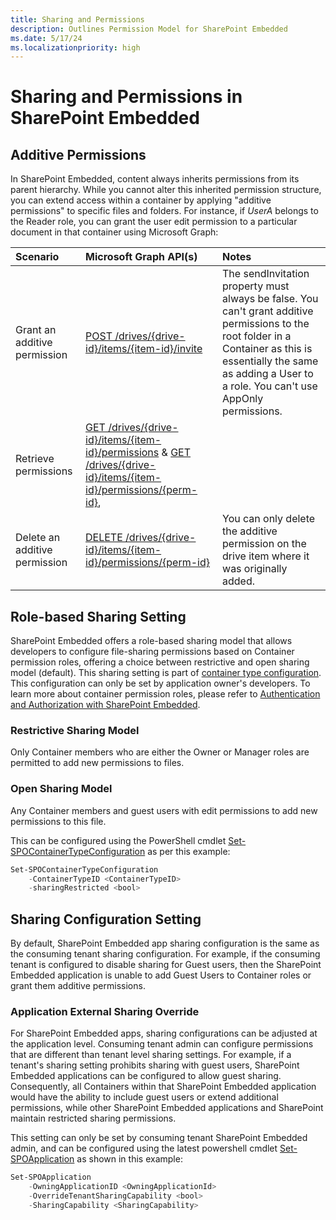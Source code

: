 ```yaml
---
title: Sharing and Permissions
description: Outlines Permission Model for SharePoint Embedded
ms.date: 5/17/24
ms.localizationpriority: high
---
```


# Sharing and Permissions in SharePoint Embedded


## Additive Permissions
In SharePoint Embedded, content always inherits permissions from its parent hierarchy. While you cannot alter this inherited permission structure, you can extend access within a container by applying "additive permissions" to specific files and folders. For instance, if _UserA_ belongs to the Reader role, you can grant the user edit permission to a particular document in that container using Microsoft Graph: 

|           Scenario            |                                                                           Microsoft Graph API(s)                                                                            |                                                                                                          Notes                                                                                                          |
| :---------------------------- | :-------------------------------------------------------------------------------------------------------------------------------------------------------------------------- | :---------------------------------------------------------------------------------------------------------------------------------------------------------------------------------------------------------------------- |
| Grant an additive permission  | [POST /drives/{drive-id}/items/{item-id}/invite](/graph/api/driveitem-invite)                                                                                               | The sendInvitation property must always be false. You can't grant additive permissions to the root folder in a Container as this is essentially the same as adding a User to a role. You can't use AppOnly permissions. |
| Retrieve permissions          | [GET /drives/{drive-id}/items/{item-id}/permissions](/graph/api/permission-get) & [GET /drives/{drive-id}/items/{item-id}/permissions/{perm-id}](/graph/api/permission-get), |                                                                                                                                                                                                                         |
| Delete an additive permission | [DELETE /drives/{drive-id}/items/{item-id}/permissions/{perm-id}](/graph/api/permission-delete)                                                                             | You can only delete the additive permission on the drive item where it was originally added.                                                                                                                            |


## Role-based Sharing Setting

SharePoint Embedded offers a role-based sharing model that allows developers to configure file-sharing permissions based on Container permission roles,  offering a choice between restrictive and open sharing model (default). This sharing setting is part of [container type configuration](containertypes.md#configuring-container-types). This configuration can only be set by application owner's developers. To learn more about container permission roles, please refer to [Authentication and Authorization with SharePoint Embedded](auth.md#container-permissions).

### Restrictive Sharing Model

Only Container members who are either the Owner or Manager roles are permitted to add new permissions to files.

### Open Sharing Model

Any Container members and guest users with edit permissions to add new permissions to this file.

This can be configured using the PowerShell cmdlet [Set-SPOContainerTypeConfiguration]([/powershell/module/sharepoint-online/set-SPOApplication) as per this example:

```powershell
Set-SPOContainerTypeConfiguration
    -ContainerTypeID <ContainerTypeID>
    -sharingRestricted <bool>
```

## Sharing Configuration Setting
By default, SharePoint Embedded app sharing configuration is the same as the consuming tenant sharing configuration. For example, if the consuming tenant is configured to disable sharing for Guest users, then the SharePoint Embedded application is unable to add Guest Users to Container roles or grant them additive permissions.

### Application External Sharing Override

For SharePoint Embedded apps, sharing configurations can be adjusted at the application level. Consuming tenant admin can configure permissions that are different than tenant level sharing settings. For example, if a tenant's sharing setting prohibits sharing with guest users, SharePoint Embedded applications can be configured to allow guest sharing. Consequently, all Containers within that SharePoint Embedded application would have the ability to include guest users or extend additional permissions, while other SharePoint Embedded applications and SharePoint maintain restricted sharing permissions.

This setting can only be set by consuming tenant SharePoint Embedded admin, and can be configured using the latest powershell cmdlet [Set-SPOApplication](../admin-exp/consuming-tenant-admin/ctapowershell.md#set-sharing-capability-of-applications) as shown in this example:

```powershell
Set-SPOApplication 
    -OwningApplicationID <OwningApplicationId>
    -OverrideTenantSharingCapability <bool>
    -SharingCapability <SharingCapability>
```

